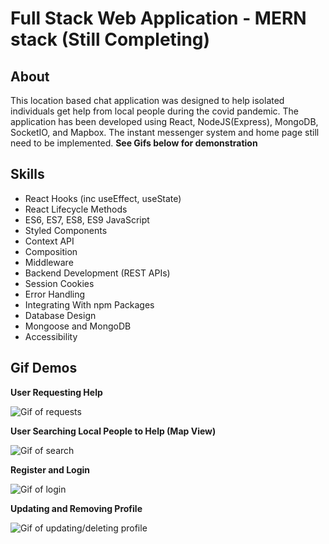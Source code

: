 # Full Stack Web Application - MERN stack (Still Completing) 

## About

This location based chat application was designed to help isolated individuals get help from local people during the covid pandemic. The application has been developed using React, NodeJS(Express), MongoDB, SocketIO, and Mapbox. The instant messenger system and home page still need to be implemented. 
**See Gifs below for demonstration**

## Skills

* React Hooks (inc useEffect, useState)
* React Lifecycle Methods
* ES6, ES7, ES8, ES9 JavaScript
* Styled Components
* Context API
* Composition
* Middleware
* Backend Development (REST APIs)
* Session Cookies
* Error Handling
* Integrating With npm Packages
* Database Design
* Mongoose and MongoDB
* Accessibility


## Gif Demos

**User Requesting Help**

![Gif of requests](Gif4.gif)

**User Searching Local People to Help (Map View)**

![Gif of search](Gif1.gif)

**Register and Login**

![Gif of login](Gif3.gif)

**Updating and Removing Profile**

![Gif of updating/deleting profile](Gif2.gif)






